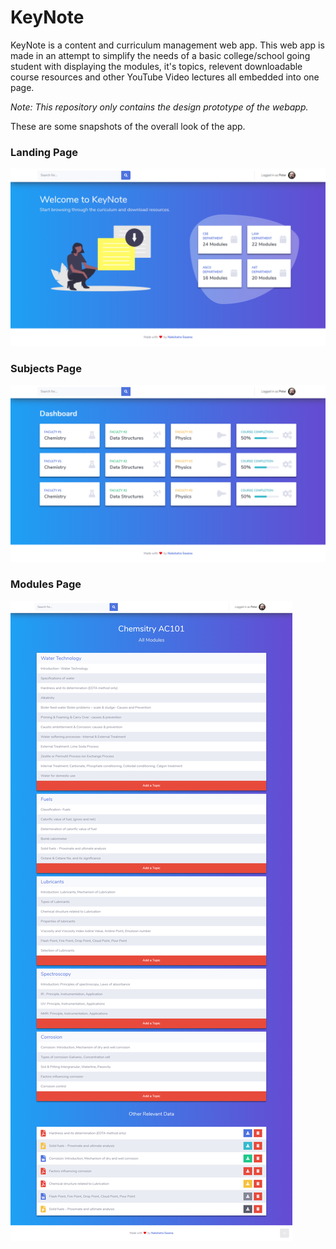 # KeyNote

KeyNote is a content and curriculum management web app. This web app is made in an attempt to simplify the needs of a basic college/school going student with displaying the modules, it's topics, relevent downloadable course resources and other YouTube Video lectures all embedded into one page.

*Note: This repository only contains the design prototype of the webapp.*

These are some snapshots of the overall look of the app.

### Landing Page

![Landing-KeyNote](https://github.com/NakshatraCodes/keynote/blob/master/preview/landingPrototype.png)


### Subjects Page

![Modules-KeyNote](https://github.com/NakshatraCodes/keynote/blob/master/preview/subjectsProtoype.png)


### Modules Page

![Modules-KeyNote](https://github.com/NakshatraCodes/keynote/blob/master/preview/modulesPrototypeCollapseShow.png)
